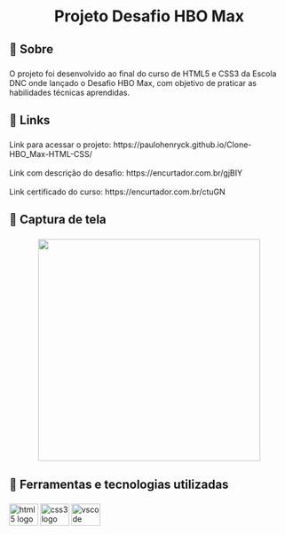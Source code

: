 <h1 align="center">Projeto Desafio HBO Max</h1>

###

<h2 align="left">🎯 Sobre</h2>

###

<p align="left">O projeto foi desenvolvido ao final do curso de HTML5 e CSS3 da Escola DNC onde lançado o Desafio HBO Max, com objetivo de praticar as habilidades técnicas aprendidas.</p>

###

<h2 align="left">🔗 Links</h2>

###

<p align="left">Link para acessar o projeto: https://paulohenryck.github.io/Clone-HBO_Max-HTML-CSS/<br><br>Link com descrição do desafio: https://encurtador.com.br/gjBIY<br><br>Link certificado do curso: https://encurtador.com.br/ctuGN</p>

###

<h2 align="left">📸 Captura de tela</h2>

###

<div align="center">
  <img height="400" src="https://i.ibb.co/6gNPLmW/screenshot-paulohenryck-compressed.jpg"  />
</div>

###

<h2 align="left">🚀 Ferramentas e tecnologias utilizadas</h2>

###

<div align="left">
  <img src="https://cdn.jsdelivr.net/gh/devicons/devicon/icons/html5/html5-original.svg" height="40" width="52" alt="html5 logo"  />
  <img src="https://cdn.jsdelivr.net/gh/devicons/devicon/icons/css3/css3-original.svg" height="40" width="52" alt="css3 logo"  />
  <img src="https://cdn.jsdelivr.net/gh/devicons/devicon/icons/vscode/vscode-original.svg" height="40" width="52" alt="vscode logo"  />
</div>

###
